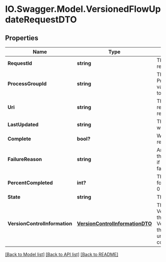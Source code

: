 # IO.Swagger.Model.VersionedFlowUpdateRequestDTO
## Properties

Name | Type | Description | Notes
------------ | ------------- | ------------- | -------------
**RequestId** | **string** | The unique ID of this request. | [optional] 
**ProcessGroupId** | **string** | The unique ID of the Process Group that the variable registry belongs to | [optional] 
**Uri** | **string** | The URI for future requests to this drop request. | [optional] 
**LastUpdated** | **string** | The last time this request was updated. | [optional] 
**Complete** | **bool?** | Whether or not this request has completed | [optional] 
**FailureReason** | **string** | An explanation of why this request failed, or null if this request has not failed | [optional] 
**PercentCompleted** | **int?** | The percentage complete for the request, between 0 and 100 | [optional] 
**State** | **string** | The state of the request | [optional] 
**VersionControlInformation** | [**VersionControlInformationDTO**](VersionControlInformationDTO.md) | The VersionControlInformation that describes where the Versioned Flow is located; this may not be populated until the request is completed. | [optional] 

[[Back to Model list]](../README.md#documentation-for-models) [[Back to API list]](../README.md#documentation-for-api-endpoints) [[Back to README]](../README.md)

